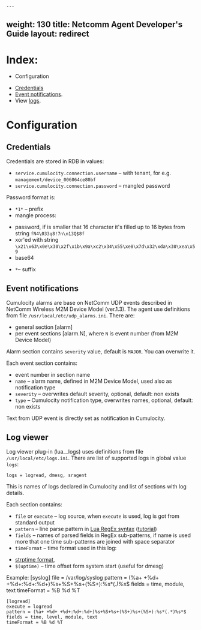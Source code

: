    ---
weight: 130
title: Netcomm Agent Developer's Guide
layout: redirect
---

# Index:
* Configuration
 - [Credentials](#credentials)
 - [Event notifications](#notifications).
 - View [logs](#logs).


# Configuration

## <a name="credentials"></a>Credentials

Credentials are stored in RDB in values:
* `service.cumulocity.connection.username` – with tenant, for e.g. `management/device_006064ce80bf`
* `service.cumulocity.connection.password` – mangled password

Password format is:
* `*1*` – prefix
* mangle process:
 - password, if is smaller that 16 character it's filled up to 16 bytes from string `fN4\033q8!7n\n13Q$8f`
 - xor'ed with string `\x21\x63\x0e\x30\x2f\x1b\x9a\xc2\x34\x55\xe8\x7d\x32\xda\x30\xea\x59`
 - base64
* `*`– suffix



## <a name="notifications"></a>Event notifications

Cumulocity alarms are base on NetComm UDP events described in NetComm Wireless M2M Device Model (ver.1.3).
The agent use definitions from file `/usr/local/etc/udp_alarms.ini`. There are:
* general section \[alarm\]
* per event sections \[alarm.N\], where `N` is event number (from M2M Device Model)

Alarm section contains `severity` value, default is `MAJOR`. You can overwrite  it.

Each event section contains:
* event number in section name 
* `name` – alarm name, defined in M2M Device Model, used also as notification type
* `severity` – overwrites default severity, optional, default: non exists
* `type`  – Cumulocity notification type, overwrites names, optional, default: non exists

Text from UDP event is directly set as notification in Cumulocity.


## <a name="logs"></a>Log viewer

Log viewer plug-in (lua\_\_logs) uses definitions from file `/usr/local/etc/logs.ini`.
There are list of supported logs in global value `logs`:

    logs = logread, dmesg, sragent
    
This is names of logs declared in Cumulocity and list of sections with log details.

Each section contains:
* `file` or `execute` – log source, when `execute` is used, log is got from standard output
* `pattern` – line parse pattern in [Lua RegEx syntax](http://lua-users.org/wiki/PatternsTutorial) ([tutorial](http://lua-users.org/wiki/PatternsTutorial))
* `fields` – names of parsed fields in RegEx sub-patterns, if name is used more that one time sub-patterns are joined with space separator
* `timeFormat` – time format used in this log:
 - [strptime format](http://man7.org/linux/man-pages/man3/strptime.3.html),
 - `$(uptime)` – time offset form system start (useful for dmesg)

Example:
    [syslog]
    file = /var/log/syslog
    pattern = (%a+ +%d+ +%d+:%d+:%d+)%s+%S+%s+(%S+):%s*(.*)%s*$
    fields = time, module, text
    timeFormat = %B %d %T
    
    [logread]
    execute = logread
    pattern = (%a+ +%d+ +%d+:%d+:%d+)%s+%S+%s+(%S+)%s+(%S+):%s*(.*)%s*$
    fields = time, level, module, text
    timeFormat = %B %d %T

